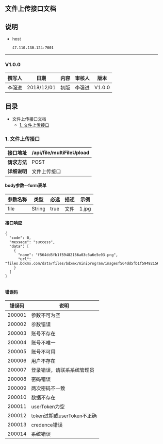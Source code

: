 ﻿## 文件上传接口文档

## 说明 
- host

      47.110.130.124:7001


-----------------------------------------------------------

### V1.0.0

| 撰写人 |   日期    | 内容 | 审核人 |  版本  |
| :----: | :-------: | :--: | :----: | :----: |
| 李强进 | 2018/12/01 | 初版 | 李强进 | V1.0.0 |



## 目录

- 文件上传接口文档
    - [1. 文件上传接口](#1-文件上传接口)





### 1. 文件上传接口
| 接口地址     | /api/file/multiFileUpload |
| ------------ | ---------------------------------- |
| **请求方法** | POST                    |
| **详细说明** | 文件上传接口 |

#### body参数--form表单
| 参数名称      | 类型    | 必选  | 描述       | 示例 |
| ------------- | ------- | ----- | ---------- | ---- |
| file   | String  | true |  文件 |   1.jpg   |


#### 接口响应
```
{
  "code": 0,
  "message": "success",
  "data": [
    {
      "name": "f564dd5fb1f59482156a03c6a6e5e03.png",
      "url": "files.bdxmx.com/data/files/bdxmx/miniprogram/imagesf564dd5fb1f59482156a03c6a6e5e03.png"
    }
  ]
}
 
```




#### 错误码
| 错误码 | 说明 |
| ------- | ------- |
|200001 | 参数不可为空 |
|200002 | 参数错误 |
|200003 | 账号不存在 |
|200004 | 账号不唯一 |
|200005 | 账号不可用 |
|200006 | 用户不存在 |
|200007 | 登录错误，请联系系统管理员 |
|200008 | 密码错误 |
|200009 | 两次密码不一致 |
|200010 | 数据不存在 |
|200011 | userToken为空 |
|200012 | token过期或userToken不正确 |
|200013 | credence错误 |
|200014 | 系统错误 |


